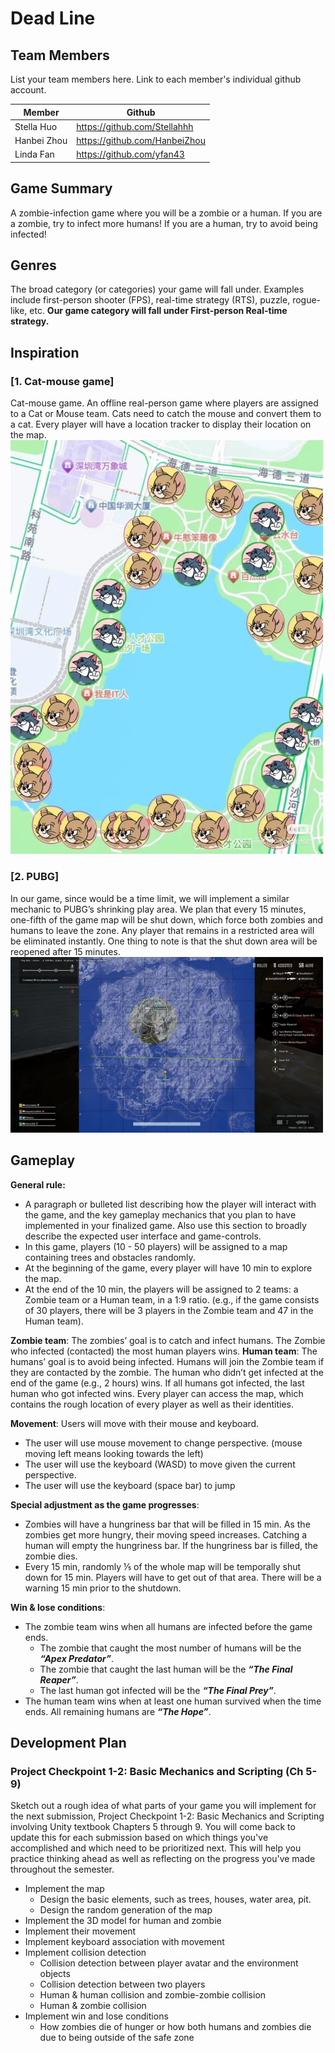 # Dead Line

## Team Members

List your team members here. Link to each member's individual github account.

| Member    | Github |
| -------- | ------- |
| Stella Huo  | https://github.com/Stellahhh    |
| Hanbei Zhou | https://github.com/HanbeiZhou     |
| Linda Fan    | https://github.com/yfan43    |

## Game Summary

A zombie-infection game where you will be a zombie or a human. If you are a zombie, try to infect more humans! If you are a human, try to avoid being infected!

## Genres

The broad category (or categories) your game will fall under. Examples include first-person shooter (FPS), real-time strategy (RTS), puzzle, rogue-like, etc.
**Our game category will fall under First-person Real-time strategy.**

## Inspiration

### [1. Cat-mouse game]

Cat-mouse game. An offline real-person game where players are assigned to a Cat or Mouse team. Cats need to catch the mouse and convert them to a cat. Every player will have a location tracker to display their location on the map.
<img src="cat_mouse.JPG" alt="Cat-mouse Image" width="500"/>

### [2. PUBG]

In our game, since would be a time limit, we will implement a similar mechanic to PUBG’s shrinking play area. We plan that every 15 minutes, one-fifth of the game map will be shut down, which force both zombies and humans to leave the zone. Any player that remains in a restricted area will be eliminated instantly. One thing to note is that the shut down area will be reopened after 15 minutes. 
<img src="PUBG.jpg" alt="PUBG Image" width="500"/>

## Gameplay

**General rule:**
- A paragraph or bulleted list describing how the player will interact with the game, and the key gameplay mechanics that you plan to have implemented in your finalized game. Also use this section to broadly describe the expected user interface and game-controls.
- In this game, players (10 - 50 players) will be assigned to a map containing trees and obstacles randomly. 
- At the beginning of the game, every player will have 10 min to explore the map. 
- At the end of the 10 min, the players will be assigned to 2 teams: a Zombie team or a Human team, in a 1:9 ratio. (e.g., if the game consists of 30 players, there will be 3 players in the Zombie team and 47 in the Human team).


**Zombie team**: The zombies’ goal is to catch and infect humans. The Zombie who infected (contacted) the most human players wins.
**Human team**: The humans’ goal is to avoid being infected. Humans will join the Zombie team if they are contacted by the zombie. The human who didn’t get infected at the end of the game (e.g., 2 hours) wins. If all humans got infected, the last human who got infected wins.
Every player can access the map, which contains the rough location of every player as well as their identities.

**Movement**:
Users will move with their mouse and keyboard. 
- The user will use mouse movement to change perspective. (mouse moving left means looking towards the left)
- The user will use the keyboard (WASD) to move given the current perspective.
- The user will use the keyboard (space bar) to jump

**Special adjustment as the game progresses**:
- Zombies will have a hungriness bar that will be filled in 15 min. As the zombies get more hungry, their moving speed increases. Catching a human will empty the hungriness bar. If the hungriness bar is filled, the zombie dies.
- Every 15 min, randomly ⅕ of the whole map will be temporally shut down for 15 min. Players will have to get out of that area. There will be a warning 15 min prior to the shutdown.

**Win & lose conditions**: 
- The zombie team wins when all humans are infected before the game ends.
    - The zombie that caught the most number of humans will be the <i><b>“Apex Predator”</b></i>.
    - The zombie that caught the last human will be the <i><b>“The Final Reaper”</b></i>.
    - The last human got infected will be the <i><b>“The Final Prey”</b></i>.
- The human team wins when at least one human survived when the time ends. All remaining humans are <i><b>“The Hope”</b></i>.


## Development Plan

### Project Checkpoint 1-2: Basic Mechanics and Scripting (Ch 5-9)

Sketch out a rough idea of what parts of your game you will implement for the next submission, Project Checkpoint 1-2: Basic Mechanics and Scripting involving Unity textbook Chapters 5 through 9. You will come back to update this for each submission based on which things you've accomplished and which need to be prioritized next. This will help you practice thinking ahead as well as reflecting on the progress you've made throughout the semester.
- Implement the map
  - Design the basic elements, such as trees, houses, water area, pit.
  - Design the random generation of the map
- Implement the 3D model for human and zombie
- Implement their movement
- Implement keyboard association with movement
- Implement collision detection
  - Collision detection between player avatar and the environment objects
  - Collision detection between two players
  - Human & human collision and zombie-zombie collision
  - Human & zombie collision
- Implement win and lose conditions
  - How zombies die of hunger or how both humans and zombies die due to being outside of the safe zone

